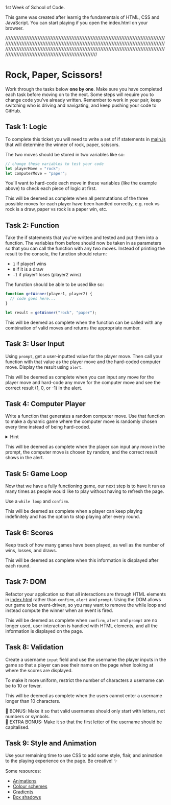 1st Week of School of Code.

This game was created after learnig the fundamentals of HTML, CSS and JavaScript. You can start playing if you open the index.html on your browser.

//////////////////////////////////////////////////////////////////////////////////////////////////////////////////////////////////////////////////////////////////////////////////////////////////////////////////////////////////////////////////////////////////////////////////////////////////////////////////////////////////////////////////////////////////

# Rock, Paper, Scissors!

Work through the tasks below **one by one**. Make sure you have completed each task before moving on to the next. Some steps will require you to change code you've already written. Remember to work in your pair, keep switching who is driving and navigating, and keep pushing your code to GitHub.

## Task 1: Logic

To complete this ticket you will need to write a set of if statements in [main.js](main.js) that will determine the winner of rock, paper, scissors.

The two moves should be stored in two variables like so:

```js
// change these variables to test your code
let playerMove = "rock";
let computerMove = "paper";
```

You'll want to hard-code each move in these variables (like the example above) to check each piece of logic at first.

This will be deemed as complete when all permutations of the three possible moves for each player have been handled correctly, e.g. rock vs rock is a draw, paper vs rock is a paper win, etc.

## Task 2: Function

Take the if statements that you've written and tested and put them into a function. The variables from before should now be taken in as parameters so that you can call the function with any two moves. Instead of printing the result to the console, the function should return:

- `1` if player1 wins
- `0` if it is a draw
- `-1` if player1 loses (player2 wins)

The function should be able to be used like so:

```js
function getWinner(player1, player2) {
  // code goes here...
}

let result = getWinner("rock", "paper");
```

This will be deemed as complete when the function can be called with any combination of valid moves and returns the appropriate number.

## Task 3: User Input

Using `prompt`, get a user-inputted value for the player move. Then call your function with that value as the player move and the hard-coded computer move. Display the result using `alert`.

This will be deemed as complete when you can input any move for the player move and hard-code any move for the computer move and see the correct result (1, 0, or -1) in the alert.

## Task 4: Computer Player

Write a function that generates a random computer move. Use that function to make a dynamic game where the computer move is randomly chosen every time instead of being hard-coded.

<details>
<summary>Hint</summary>
`Math.random()` might be useful!
</details>

This will be deemed as complete when the player can input any move in the prompt, the computer move is chosen by random, and the correct result shows in the alert.

## Task 5: Game Loop

Now that we have a fully functioning game, our next step is to have it run as many times as people would like to play without having to refresh the page.

Use a `while loop` and `confirm`.

This will be deemed as complete when a player can keep playing indefinitely and has the option to stop playing after every round.

## Task 6: Scores

Keep track of how many games have been played, as well as the number of wins, losses, and draws.

This will be deemed as complete when this information is displayed after each round.

## Task 7: DOM

Refactor your application so that all interactions are through HTML elements in [index.html](index.html) rather than `confirm`, `alert` and `prompt`. Using the DOM allows our game to be event-driven, so you may want to remove the while loop and instead compute the winner when an event is fired.

This will be deemed as complete when `confirm`, `alert` and `prompt` are no longer used, user interaction is handled with HTML elements, and all the information is displayed on the page.

## Task 8: Validation

Create a username `input` field and use the username the player inputs in the game so that a player can see their name on the page when looking at where the scores are displayed.

To make it more uniform, restrict the number of characters a username can be to 10 or fewer.

This will be deemed as complete when the users cannot enter a username longer than 10 characters.

🌟 BONUS: Make it so that valid usernames should only start with letters, not numbers or symbols.  
🌟 EXTRA BONUS: Make it so that the first letter of the username should be capitalised.

## Task 9: Style and Animation

Use your remaining time to use CSS to add some style, flair, and animation to the playing experience on the page. Be creative! ✨

Some resources:

- [Animations](https://animista.net/)
- [Colour schemes](https://coolors.co/generate)
- [Gradients](https://uigradients.com/)
- [Box shadows](https://getcssscan.com/css-box-shadow-examples)
